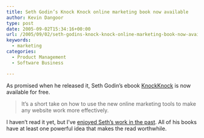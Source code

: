 ```yaml
---
title: Seth Godin’s Knock Knock online marketing book now available
author: Kevin Dangoor
type: post
date: 2005-09-02T15:34:16+00:00
url: /2005/09/02/seth-godins-knock-knock-online-marketing-book-now-available/
keywords:
  - marketing
categories:
  - Product Management
  - Software Business

---
```

As promised when he released it, Seth Godin&#8217;s ebook [KnockKnock][1] is now available for free.

> It&#8217;s a short take on how to use the new online marketing tools to make any website work more effectively.

I haven&#8217;t read it yet, but I&#8217;ve [enjoyed Seth&#8217;s work in the past][2]. All of his books have at least one powerful idea that makes the read worthwhile.

 [1]: http://sethgodin.typepad.com/seths_blog/2005/09/free_ebook_1_no.html
 [2]: http://www.blueskyonmars.com/2005/01/27/review-purple-cowfree-prize-inside/